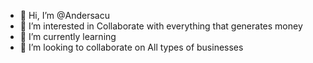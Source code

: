 - 👋 Hi, I’m @Andersacu
- 👀 I’m interested in Collaborate with everything that generates money
- 🌱 I’m currently learning 
- 💞️ I’m looking to collaborate on All types of businesses 

<!---
Andersacu/Andersacu is a ✨ special ✨ repository because its `README.md` (this file) appears on your GitHub profile.
You can click the Preview link to take a look at your changes.
--->
